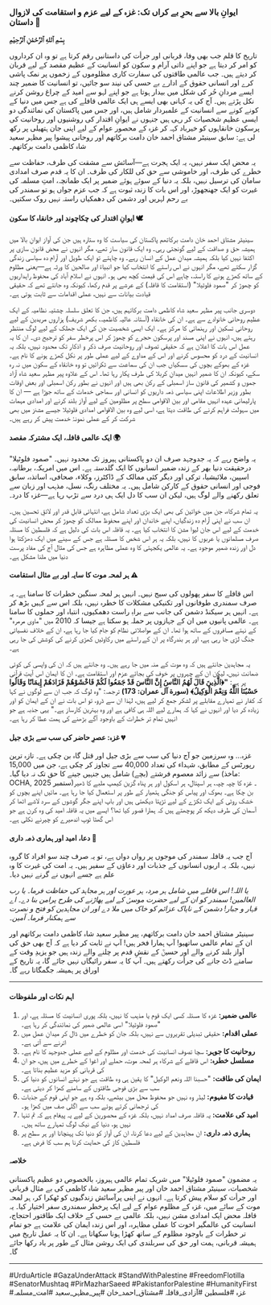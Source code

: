### ایوانِ بالا سے بحرِ بے کراں تک: غزہ کے لیے عزم و استقامت کی لازوال داستان 🚢

**بِسْمِ ٱللهِ ٱلرَّحْمَٰنِ ٱلرَّحِيْمِ**

تاریخ کا قلم جب بھی وفا، قربانی اور جرأت کی داستانیں رقم کرتا ہے تو وہ ان کرداروں کو امر کر دیتا ہے جو اپنے ذاتی آرام و سکون کو انسانیت کے عظیم مقصد کے لیے قربان کر دیتے ہیں۔ جب عالمی طاقتوں کی سفارت کاری مظلوموں کے زخموں پر نمک پاشی کرے اور انسانی حقوق کے ادارے بے حسی کی نیند سو جائیں، تو انسانیت کا ضمیر چند ایسے مردانِ حُر کی شکل میں بیدار ہوتا ہے جو اپنے لہو سے امید کے چراغ روشن کرنے نکل پڑتے ہیں۔ آج کی یہ کہانی بھی ایسے ہی ایک عالمی قافلے کی ہے جس میں دنیا کے کونے کونے سے انسانیت کے علمبردار شامل ہیں، اور جس میں پاکستان کی نمائندگی دو ایسی عظیم شخصیات کر رہی ہیں جنہوں نے ایوانِ اقتدار کی روشنیوں اور روحانیت کی پرسکون خانقاہوں کو خیرباد کہہ کر غزہ کے محصور عوام کے لیے اپنی جان ہتھیلی پر رکھ لی ہے: سابق سینیٹر مشتاق احمد خان دامت برکاتھم اور روحانی پیشوا پیر مظہر سعید شاہ کاظمی دامت برکاتھم۔

یہ محض ایک سفر نہیں، یہ ایک ہجرت ہے—آسائش سے مشقت کی طرف، حفاظت سے خطرے کی طرف، اور خاموشی سے حق کی للکار کی طرف۔ ان کا یہ قدم صرف امدادی سامان کی ترسیل نہیں، بلکہ یہ دنیا کے سوئے ہوئے ضمیر پر ایک طمانچہ، امتِ مسلمہ کی غیرت کو ایک جھنجھوڑ، اور اس بات کا زندہ ثبوت ہے کہ جب عزم جواں ہو تو سمندر کی بے رحم لہریں اور دشمن کی دھمکیاں راستہ نہیں روک سکتیں۔

#### **ایوانِ اقتدار کی چکاچوند اور خانقاہ کا سکون 🕊️**

سینیٹر مشتاق احمد خان دامت برکاتھم پاکستان کی سیاست کا وہ ستارہ ہیں جن کی آواز ایوانِ بالا میں ہمیشہ حق و صداقت کے لیے گونجتی رہی۔ وہ ایک قانون ساز تھے، مگر انہوں نے محض قانون سازی پر اکتفا نہیں کیا بلکہ ہمیشہ میدانِ عمل کے انسان رہے۔ وہ چاہتے تو ایک طویل اور آرام دہ سیاسی زندگی گزار سکتے تھے، مگر انہوں نے اس راستے کا انتخاب کیا جو انبیاءؑ اور صالحین کا ورثہ ہے—یعنی مظلوم کے ساتھ کھڑے ہونے کا راستہ، چاہے اس کی قیمت کچھ بھی ہو۔ انہوں نے اسلام آباد کی محفوظ راہداریوں کو چھوڑ کر "صمود فلوٹیلا" (استقامت کا قافلہ) کے عرشے پر قدم رکھا، کیونکہ وہ جانتے تھے کہ حقیقی قیادت بیانات سے نہیں، عملی اقدامات سے ثابت ہوتی ہے۔

دوسری جانب پیر مظہر سعید شاہ کاظمی دامت برکاتہم ہیں، جن کا تعلق سلسلہ چشتیہ نظامیہ کے ایک عظیم روحانی خانوادے سے ہے۔ ان کی خانقاہ (آستانہ عالیہ کاظمیہ، بکھر شریف) ہزاروں مریدین کے لیے روحانی تسکین اور رہنمائی کا مرکز ہے۔ ایک ایسی شخصیت جن کی ایک جھلک کے لیے لوگ منتظر رہتے ہیں، انہوں نے اپنی مسند اور پرسکون حجرے کو چھوڑ کر اس پرخطر سفر کو ترجیح دی۔ ان کا یہ عمل اس بات کا اعلان ہے کہ حقیقی تصوف اور روحانیت صرف ذکر و اذکار تک محدود نہیں، بلکہ یہ انسانیت کے درد کو محسوس کرنے اور اس کے مداوے کے لیے عملی طور پر نکل کھڑے ہونے کا نام ہے۔ غزہ کے بھوکے بچوں کی سسکیاں جب ان کی سماعت سے ٹکرائیں تو وہ خانقاہ کے سکون میں نہ رہ سکے، کیونکہ ان کا ضمیر انہیں میدانِ کربلا کی طرف پکار رہا تھا۔ اس کے علاوہ پیر مظہر سعید شاہ آزاد جموں و کشمیر کی قانون ساز اسمبلی کے رکن بھی ہیں اور انہوں نے بطور رکن اسمبلی اور بعض اوقات بطور وزیر اطلاعات اپنی سیاسی ذمہ داریوں کو انسانی اور سماجی خدمات کے ساتھ جوڑا ہے — ان کا پارلیمانی عہدہ انہیں مقامی اور بین الاقوامی سطح پر مظلومین کے لیے آواز بلند کرنے اور امدادی مہمات میں سہولت فراہم کرنے کی طاقت دیتا ہے، اسی لیے وہ بین الاقوامی امدادی فلوٹیلا جیسے مشنز میں بھی شرکت کر کے عملی نمونۂ خدمت پیش کر رہے ہیں۔

#### **ایک عالمی قافلہ، ایک مشترکہ مقصد 🌍**

یہ واضح رہے کہ یہ جدوجہد صرف ان دو پاکستانی ہیروز تک محدود نہیں۔ "صمود فلوٹیلا" درحقیقت دنیا بھر کے زندہ ضمیر انسانوں کا ایک گلدستہ ہے۔ اس میں امریکہ، برطانیہ، اسپین، ملائیشیا، ترکی اور دیگر کئی ممالک کے ڈاکٹرز، وکلاء، صحافی، اساتذہ، سابق فوجی اور انسانی حقوق کے کارکن شامل ہیں۔ یہ مختلف رنگ، نسل، مذہب اور زبان سے تعلق رکھنے والے لوگ ہیں، لیکن ان سب کا دل ایک ہی درد سے تڑپ رہا ہے—غزہ کا درد۔

یہ تمام شرکاء، جن میں خواتین کی بھی ایک بڑی تعداد شامل ہے، انتہائی قابلِ قدر اور لائقِ تحسین ہیں۔ ان سب نے اپنی آرام دہ زندگیاں، اپنے خاندان اور اپنے محفوظ ممالک کو چھوڑ کر محض انسانیت کی خدمت کے لیے اس جان لیوا مشن کا انتخاب کیا ہے۔ یہ قافلہ اس بات کی دلیل ہے کہ فلسطین کا مسئلہ صرف مسلمانوں یا عربوں کا نہیں، بلکہ یہ ہر اس شخص کا مسئلہ ہے جس کے سینے میں ایک دھڑکتا ہوا دل اور زندہ ضمیر موجود ہے۔ یہ عالمی یکجہتی کا وہ عملی مظاہرہ ہے جس کی مثال آج کی مفاد پرست دنیا میں ملنا مشکل ہے۔

#### **ہر لمحہ موت کا سایہ اور بے مثال استقامت ⚠️**

اس قافلے کا سفر پھولوں کی سیج نہیں۔ انہیں ہر لمحہ سنگین خطرات کا سامنا ہے۔ یہ صرف سمندری طوفانوں اور تکنیکی مشکلات کا خطرہ نہیں، بلکہ اس سے کہیں بڑھ کر ہے۔ انہیں ہر سیکنڈ دشمن کی جانب سے براہِ راست دھمکیوں، انتباہ اور حملوں کا سامنا ہے۔ عالمی پانیوں میں ان کے جہازوں پر حملہ ہو سکتا ہے جیسا کہ 2010 میں "ماوی مرمرہ" کے نہتے مسافروں کے ساتھ ہوا تھا۔ ان کے مواصلاتی نظام کو جام کیا جا رہا ہے، ان کے خلاف نفسیاتی جنگ لڑی جا رہی ہے، اور ہر بندرگاہ پر ان کے راستے میں رکاوٹیں کھڑی کرنے کی کوشش کی جا رہی ہے۔

یہ مجاہدین جانتے ہیں کہ وہ موت کے منہ میں جا رہے ہیں۔ وہ جانتے ہیں کہ ان کی واپسی کی کوئی ضمانت نہیں، لیکن ان کے چہروں پر خوف کی بجائے عزم اور استقامت ہے۔ ان کا ایمان اس آیتِ قرآنی پر ہے:
**"﴿الَّذِينَ قَالَ لَهُمُ النَّاسُ إِنَّ النَّاسَ قَدْ جَمَعُوا لَكُمْ فَاخْشَوْهُمْ فَزَادَهُمْ إِيمَانًا وَقَالُوا حَسْبُنَا اللَّهُ وَنِعْمَ الْوَكِيلُ﴾ (سورة آل عمران: 173)**
ترجمہ: "وہ لوگ کہ جب ان سے لوگوں نے کہا کہ کفار نے تمہارے مقابلے پر لشکر جمع کر لیے ہیں، لہٰذا ان سے ڈرو، تو اس بات نے ان کے ایمان کو اور زیادہ کر دیا اور انہوں نے کہا کہ ہمارے لیے اللہ ہی کافی ہے اور وہ بہترین کارساز ہے۔"
یہی جذبہ ہے جو انہیں تمام تر خطرات کے باوجود آگے بڑھنے کی ہمت عطا کر رہا ہے۔

#### **غزہ: عصرِ حاضر کی سب سے بڑی جیل 💔**

غزہ... وہ سرزمین جو آج دنیا کی سب سے بڑی جیل اور قتل گاہ بن چکی ہے۔ تازہ ترین رپورٹس کے مطابق، شہداء کی تعداد 40,000 سے تجاوز کر چکی ہے، جن میں 15,000 سے زائد معصوم فرشتے (بچے) شامل ہیں جنہیں جینے کا حق تک نہ دیا گیا۔ (ماخذ: OCHA, ستمبر 2025)۔ غزہ کا چپہ چپہ، ہر اسپتال، ہر اسکول اور ہر پناہ گزین کیمپ ملبے کا ڈھیر بن چکا ہے۔ بھوک اور پیاس کو جنگی ہتھیار کے طور پر استعمال کیا جا رہا ہے۔ مائیں اپنے بچوں کو خشک روٹی کے ایک ٹکڑے کے لیے تڑپتا دیکھتی ہیں اور باپ اپنے جگر گوشوں کے سرد لاشے اٹھا کر آسمان کی طرف دیکھ کر پوچھتے ہیں کہ ہمارا قصور کیا تھا؟ ایسے میں یہ قافلہ امید کی وہ کرن ہے جو اس گھٹا ٹوپ اندھیرے کو چیرنے نکلی ہے۔

#### **دعا، امید اور ہماری ذمہ داری 🙏**

آج جب یہ قافلہ سمندر کی موجوں پر رواں دواں ہے، تو یہ صرف چند سو افراد کا گروہ نہیں، بلکہ یہ اربوں انسانوں کے جذبات اور دعاؤں کے سفیر ہیں۔ یہ امت کی غیرت کا وہ علم ہے جسے انہوں نے گرنے نہیں دیا۔

*یا اللہ! اس قافلے میں شامل ہر مرد، ہر عورت اور ہر مجاہد کی حفاظت فرما۔*
*یا رب العالمین! سمندر کو ان کے لیے حضرت موسیٰؑ کے لیے پھاڑنے کی طرح پرامن بنا دے۔*
*اے قہار و جبار! دشمن کے ناپاک عزائم کو خاک میں ملا دے اور ان مجاہدین کو فتح و نصرت سے ہمکنار فرما۔ آمین۔*

سینیٹر مشتاق احمد خان دامت برکاتھم، پیر مظہر سعید شاہ کاظمی دامت برکاتھم اور ان کے تمام عالمی ساتھیو! آپ ہمارا فخر ہیں! آپ نے ثابت کر دیا ہے کہ آج بھی حق کی آواز بلند کرنے والے اور حسینؓ کے نقشِ قدم پر چلنے والے زندہ ہیں جو یزیدِ وقت کے سامنے ڈٹ جانے کی جرأت رکھتے ہیں۔ آپ کا یہ سفر رائیگاں نہیں جائے گا، یہ تاریخ کے اوراق پر ہمیشہ جگمگاتا رہے گا۔

---

#### **اہم نکات اور ملفوظات**

1.  **عالمی ضمیر:** غزہ کا مسئلہ کسی ایک قوم یا مذہب کا نہیں، بلکہ پوری انسانیت کا مسئلہ ہے، اور "صمود فلوٹیلا" اسی عالمی ضمیر کی نمائندگی کر رہا ہے۔
2.  **عملی اقدام:** حقیقی تبدیلی تقریروں سے نہیں، بلکہ جان کو خطرے میں ڈال کر میدانِ عمل میں اترنے سے آتی ہے۔
3.  **روحانیت کا جوہر:** سچا تصوف انسانیت کی خدمت اور مظلوم کے لیے عملی جدوجہد کا نام ہے۔
4.  **مسلسل خطرہ:** اس قافلے کے شرکاء ہر لمحہ موت، حملے اور اغوا کے خطرے میں ہیں، جو ان کی قربانی کو مزید عظیم بناتا ہے۔
5.  **ایمان کی طاقت:** "حسبنا اللہ ونعم الوکیل" کا یقین ہی وہ طاقت ہے جو نہتے انسانوں کو دنیا کی سب سے بڑی فوجی طاقتوں کے سامنے کھڑا کر دیتی ہے۔
6.  **قیادت کا مفہوم:** لیڈر وہ نہیں جو محفوظ محل میں بیٹھے، بلکہ وہ ہے جو اپنی قوم کے جذبات کی ترجمانی کرتے ہوئے سب سے اگلی صف میں کھڑا ہو۔
7.  **امید کی علامت:** یہ قافلہ صرف امداد نہیں، بلکہ غزہ کے محصورین کے لیے یہ پیغام ہے کہ تم تنہا نہیں ہو، دنیا کے نیک لوگ تمہارے ساتھ ہیں۔
8.  **ہماری ذمہ داری:** ان مجاہدین کے لیے دعا کرنا، ان کی آواز کو دنیا تک پہنچانا اور ہر سطح پر فلسطین کاز کی حمایت کرنا ہم سب کا فرض ہے۔

#### **خلاصہ**

یہ مضمون "صمود فلوٹیلا" میں شریک تمام عالمی ہیروز، بالخصوص دو عظیم پاکستانی شخصیات، سینیٹر مشتاق احمد خان اور پیر مظہر سعید شاہ کاظمی کی بے مثال قربانی اور جرأت کو سلام پیش کرتا ہے۔ انہوں نے اپنی پرآسائش زندگیوں کو ٹھکرا کر، ہر لمحہ موت کے سائے میں، غزہ کے مظلوم عوام کے لیے ایک پرخطر سمندری سفر اختیار کیا۔ یہ قافلہ محض ایک امدادی مشن نہیں، بلکہ عالمی بے حسی کے خلاف ایک طاقتور احتجاج، انسانیت کی عالمگیر اخوت کا عملی مظاہرہ، اور اس زندہ ایمان کی علامت ہے جو تمام تر خطرات کے باوجود مظلوم کے ساتھ کھڑا ہونا سکھاتا ہے۔ ان کا یہ عمل تاریخ میں ہمیشہ قربانی، ہمت اور حق کی سربلندی کی ایک روشن مثال کے طور پر یاد رکھا جائے گا۔

---

#UrduArticle #GazaUnderAttack #StandWithPalestine #FreedomFlotilla #SenatorMushtaq #PirMazharSaeed #PakistanforPalestine #HumanityFirst #غزہ #فلسطین #آزادی_قافلہ #مشتاق_احمد_خان #پیر_مظہر_سعید #امت_مسلمہ